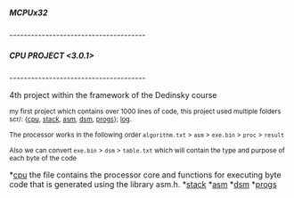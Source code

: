 ##### MCPUx32

\--------------------------------------  
##### CPU PROJECT <3.0.1>
\--------------------------------------  

 4th project within the framework of the Dedinsky course

<sub>my first project which contains over 1000 lines of code, this project used multiple folders scr/: {[cpu](https://github.com/MoonXCode/MCPUx32/tree/main/scr/cpu), [stack](https://github.com/MoonXCode/MCPUx32/tree/main/scr/stack), [asm](https://github.com/MoonXCode/MCPUx32/tree/main/scr/asm), [dsm](https://github.com/MoonXCode/MCPUx32/tree/main/scr/dsm), [progs](https://github.com/MoonXCode/MCPUx32/tree/main/scr/PROGS)}; [log](https://github.com/MoonXCode/MCPUx32/tree/main/log).<sub>
 
  <sub>The processor works in the following order `algorithm.txt` > `asm` > `exe.bin` > `proc` > `result` <sub>

  <sub>Also we can convert `exe.bin` > `dsm` > `table.txt` which will contain the type and purpose of each byte of the code <sub>

*[cpu](https://github.com/MoonXCode/MCPUx32/tree/main/scr/cpu) the file contains the processor core and functions for executing byte code that is generated using the library asm.h.
*[stack](https://github.com/MoonXCode/MCPUx32/tree/main/scr/stack)
*[asm](https://github.com/MoonXCode/MCPUx32/tree/main/scr/asm)
*[dsm](https://github.com/MoonXCode/MCPUx32/tree/main/scr/dsm) 
*[progs](https://github.com/MoonXCode/MCPUx32/tree/main/scr/PROGS)
 
 <sub>
